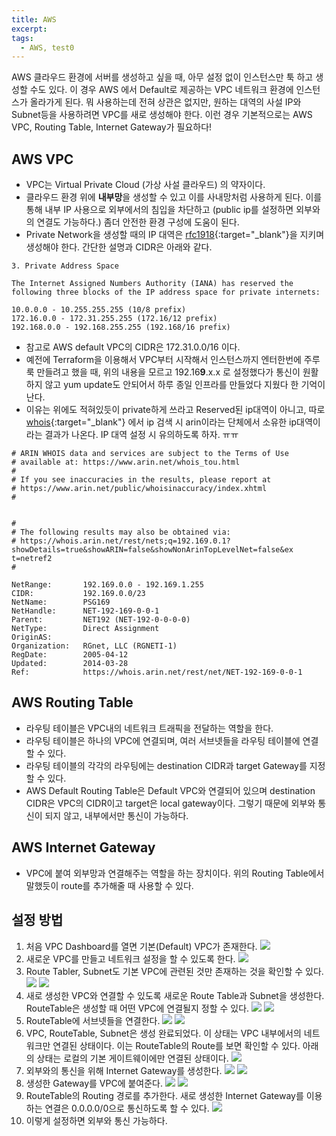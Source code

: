 ```yaml
---
title: AWS
excerpt: 
tags:
  - AWS, test0
---
```


 AWS 클라우드 환경에 서버를 생성하고 싶을 때, 아무 설정 없이 인스턴스만 툭 하고 생성할 수도 있다. 이 경우 AWS 에서 Default로 제공하는 VPC 네트워크 환경에 인스턴스가 올라가게 된다.
 뭐 사용하는데 전혀 상관은 없지만, 원하는 대역의 사설 IP와 Subnet등을 사용하려면 VPC를 새로 생성해야 한다.
 이런 경우 기본적으로는 AWS VPC, Routing Table, Internet Gateway가 필요하다!

## AWS VPC
* VPC는 Virtual Private Cloud (가상 사설 클라우드) 의 약자이다.
* 클라우드 환경 위에 **내부망**을 생성할 수 있고 이를 사내망처럼 사용하게 된다. 이를 통해 내부 IP 사용으로 외부에서의 침입을 차단하고 (public ip를 설정하면 외부와의 연결도 가능하다.) 좀더 안전한 환경 구성에 도움이 된다.
* Private Network을 생성할 때의 IP 대역은 [rfc1918](https://tools.ietf.org/html/rfc1918){:target="_blank"}을 지키며 생성해야 한다. 간단한 설명과 CIDR은 아래와 같다.

~~~
3. Private Address Space

The Internet Assigned Numbers Authority (IANA) has reserved the
following three blocks of the IP address space for private internets:

10.0.0.0 - 10.255.255.255 (10/8 prefix)
172.16.0.0 - 172.31.255.255 (172.16/12 prefix)
192.168.0.0 - 192.168.255.255 (192.168/16 prefix)
~~~
* 참고로 AWS default VPC의 CIDR은 172.31.0.0/16 이다.
* 예전에 Terraform을 이용해서 VPC부터 시작해서 인스턴스까지 엔터한번에 주루룩 만들려고 했을 때, 위의 내용을 모르고 192.16**9**.x.x 로 설정했다가 통신이 원활하지 않고 yum update도 안되어서 하루 종일 인프라를 만들었다 지웠다 한 기억이 난다.
* 이유는 위에도 적혀있듯이 private하게 쓰라고 Reserved된 ip대역이 아니고, 따로 [whois](http://whois.kisa.or.kr/kor/main_.jsp){:target="_blank"} 에서 ip 검색 시 arin이라는 단체에서 소유한 ip대역이라는 결과가 나온다. IP 대역 설정 시 유의하도록 하자. ㅠㅠ

~~~
# ARIN WHOIS data and services are subject to the Terms of Use
# available at: https://www.arin.net/whois_tou.html
#
# If you see inaccuracies in the results, please report at
# https://www.arin.net/public/whoisinaccuracy/index.xhtml
#


#
# The following results may also be obtained via:
# https://whois.arin.net/rest/nets;q=192.169.0.1?showDetails=true&showARIN=false&showNonArinTopLevelNet=false&ex
t=netref2
#

NetRange:       192.169.0.0 - 192.169.1.255
CIDR:           192.169.0.0/23
NetName:        PSG169
NetHandle:      NET-192-169-0-0-1
Parent:         NET192 (NET-192-0-0-0-0)
NetType:        Direct Assignment
OriginAS:
Organization:   RGnet, LLC (RGNETI-1)
RegDate:        2005-04-12
Updated:        2014-03-28
Ref:            https://whois.arin.net/rest/net/NET-192-169-0-0-1
~~~

## AWS Routing Table
* 라우팅 테이블은 VPC내의 네트워크 트래픽을 전달하는 역할을 한다.
* 라우팅 테이블은 하나의 VPC에 연결되며, 여러 서브넷들을 라우팅 테이블에 연결할 수 있다.
* 라우팅 테이블의 각각의 라우팅에는 destination CIDR과 target Gateway를 지정할 수 있다.
* AWS Default Routing Table은 Default VPC와 연결되어 있으며 destination CIDR은 VPC의 CIDR이고 target은 local gateway이다. 그렇기 때문에 외부와 통신이 되지 않고, 내부에서만 통신이 가능하다.

## AWS Internet Gateway
* VPC에 붙여 외부망과 연결해주는 역할을 하는 장치이다. 위의 Routing Table에서 말했듯이 route를 추가해줄 때 사용할 수 있다.

## 설정 방법
1. 처음 VPC Dashboard를 열면 기본(Default) VPC가 존재한다. ![](../assets/images/2017-01-12-vpc/vpc1.png)
2. 새로운 VPC를 만들고 네트워크 설정을 할 수 있도록 한다. ![](../assets/images/2017-01-12-vpc/vpc2.png)
3. Route Tabler, Subnet도 기본 VPC에 관련된 것만 존재하는 것을 확인할 수 있다. ![](../assets/images/2017-01-12-vpc/vpc3.png) ![](../assets/images/2017-01-12-vpc/vpc4.png)
4. 새로 생성한 VPC와 연결할 수 있도록 새로운 Route Table과 Subnet을 생성한다. RouteTable은 생성할 때 어떤 VPC에 연결될지 정할 수 있다. ![](../assets/images/2017-01-12-vpc/vpc5.png) ![](../assets/images/2017-01-12-vpc/vpc6.png)
5. RouteTable에 서브넷들을 연결한다. ![](../assets/images/2017-01-12-vpc/vpc7.png) ![](../assets/images/2017-01-12-vpc/vpc8.png)
6. VPC, RouteTable, Subnet은 생성 완료되었다. 이 상태는 VPC 내부에서의 네트워크만 연결된 상태이다.
이는 RouteTable의 Route를 보면 확인할 수 있다. 아래의 상태는 로컬의 기본 게이트웨이에만 연결된 상태이다. ![](../assets/images/2017-01-12-vpc/vpc9.png)
7. 외부와의 통신을 위해 Internet Gateway를 생성한다. ![](../assets/images/2017-01-12-vpc/vpc10.png) ![](../assets/images/2017-01-12-vpc/vpc11.png)
8. 생성한 Gateway를 VPC에 붙여준다. ![](../assets/images/2017-01-12-vpc/vpc12.png) ![](../assets/images/2017-01-12-vpc/vpc13.png)
9. RouteTable의 Routing 경로를 추가한다. 새로 생성한 Internet Gateway를 이용하는 연결은 0.0.0.0/0으로 통신하도록 할 수 있다. ![](../assets/images/2017-01-12-vpc/vpc14.png)
10. 이렇게 설정하면 외부와 통신 가능하다.
